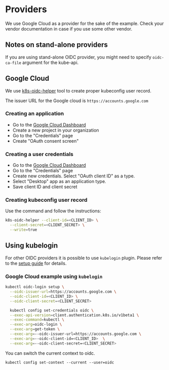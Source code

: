 # Providers

We use Google Cloud as a provider for the sake of the example. Check your vendor documentation in case if you use some other vendor.

## Notes on stand-alone providers

If you are using stand-alone OIDC provider, you might need to specify `oidc-ca-file` argument for the kube-api.

## Google Cloud

We use [k8s-oidc-helper](https://github.com/micahhausler/k8s-oidc-helper) tool to create proper kubeconfig user record.

The issuer URL for the Google cloud is `https://accounts.google.com`

### Creating an application

- Go to the [Google Cloud Dashboard](https://console.developers.google.com/apis/dashboard)
- Create a new project in your organization
- Go to the "Credentials" page
- Create "OAuth consent screen"

### Creating a user credentials

- Go to the [Google Cloud Dashboard](https://console.developers.google.com/apis/dashboard)
- Go to the "Credentials" page
- Create new credentials. Select "OAuth client ID" as a type.
- Select "Desktop" app as an application type.
- Save client ID and client secret

### Creating kubeconfig user record

Use the command and follow the instructions:

```bash
k8s-oidc-helper --client-id=<CLIENT_ID> \
  --client-secret=<CLIENT_SECRET> \
  --write=true
```

## Using kubelogin

For other OIDC providers it is possible to use `kubelogin` plugin.
Please refer to the [setup guide](https://github.com/int128/kubelogin/blob/master/docs/setup.md) for details.

### Google Cloud example using `kubelogin`

```bash
kubectl oidc-login setup \
  --oidc-issuer-url=https://accounts.google.com \
  --oidc-client-id=<CLIENT_ID> \
  --oidc-client-secret=<CLIENT_SECRET>

  kubectl config set-credentials oidc \
  --exec-api-version=client.authentication.k8s.io/v1beta1 \
  --exec-command=kubectl \
  --exec-arg=oidc-login \
  --exec-arg=get-token \
  --exec-arg=--oidc-issuer-url=https://accounts.google.com \
  --exec-arg=--oidc-client-id=<CLIENT_ID>  \
  --exec-arg=--oidc-client-secret=<CLIENT_SECRET>
```

You can switch the current context to oidc.

```kubectl config set-context --current --user=oidc```
